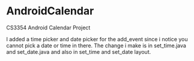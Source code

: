 # AndroidCalendar
CS3354 Android Calendar Project

I added a time picker and date picker for the add_event since i notice you cannot pick a date or time in there. The change i make is in set_time.java and set_date.java and also in set_time and set_date layout. 
